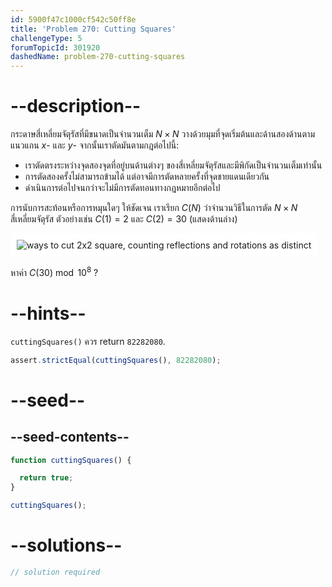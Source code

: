 ```yaml
---
id: 5900f47c1000cf542c50ff8e
title: 'Problem 270: Cutting Squares'
challengeType: 5
forumTopicId: 301920
dashedName: problem-270-cutting-squares
---
```


# --description--

กระดาษสี่เหลี่ยมจัตุรัสที่มีขนาดเป็นจำนวนเต็ม $N×N$ วางด้วยมุมที่จุดเริ่มต้นและด้านสองด้านตามแนวแกน $x$- และ $y$- จากนั้นเราตัดมันตามกฎต่อไปนี้:

- เราตัดตรงระหว่างจุดสองจุดที่อยู่บนด้านต่างๆ ของสี่เหลี่ยมจัตุรัสและมีพิกัดเป็นจำนวนเต็มเท่านั้น
- การตัดสองครั้งไม่สามารถข้ามได้ แต่อาจมีการตัดหลายครั้งที่จุดชายแดนเดียวกัน
- ดำเนินการต่อไปจนกว่าจะไม่มีการตัดทอนทางกฎหมายอีกต่อไป

การนับการสะท้อนหรือการหมุนใดๆ ให้ชัดเจน เราเรียก $C(N)$ ว่าจำนวนวิธีในการตัด $N×N$ สี่เหลี่ยมจัตุรัส ตัวอย่างเช่น $C(1) = 2$ และ $C(2) = 30$ (แสดงด้านล่าง)

<img class="img-responsive center-block" alt="ways to cut 2x2 square, counting reflections and rotations as distinct" src="https://cdn.freecodecamp.org/curriculum/project-euler/cutting-squares.gif" style="background-color: white; padding: 10px;">

หาค่า $C(30)\bmod {10}^8$ ?

# --hints--

`cuttingSquares()` ควร return `82282080`.

```js
assert.strictEqual(cuttingSquares(), 82282080);
```

# --seed--

## --seed-contents--

```js
function cuttingSquares() {

  return true;
}

cuttingSquares();
```

# --solutions--

```js
// solution required
```
